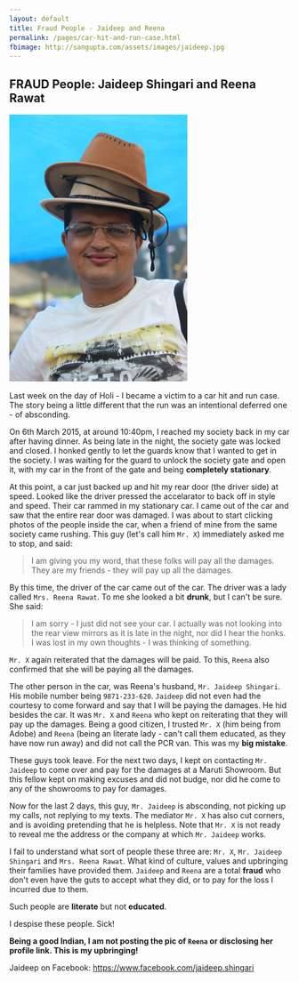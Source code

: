 ```yaml
---
layout: default
title: Fraud People - Jaideep and Reena
permalink: /pages/car-hit-and-run-case.html
fbimage: http://sangupta.com/assets/images/jaideep.jpg
---
```


## FRAUD People: Jaideep Shingari and Reena Rawat

<img src="/assets/images/jaideep.jpg" width="320" height="480" class="img-thumbnail" />


Last week on the day of Holi - I became a victim to a car hit and run case. The story being a little
different that the run was an intentional deferred one - of absconding.

On 6th March 2015, at around 10:40pm, I reached my society back in my car after having dinner. As being
late in the night, the society gate was locked and closed. I honked gently to let the guards know that I
wanted to get in the society. I was waiting for the guard to unlock the society gate and open it, with my
car in the front of the gate and being **completely stationary**.

At this point, a car just backed up and hit my rear door (the driver side) at speed. Looked like the driver
pressed the accelarator to back off in style and speed. Their car rammed in my stationary car. I came out
of the car and saw that the entire rear door was damaged. I was about to start clicking photos of the people
inside the car, when a friend of mine from the same society came rushing. This guy (let's call him `Mr. X`) 
immediately asked me to stop, and said:

> I am giving you my word, that these folks will pay all the damages. They are my friends - they will
> pay up all the damages.

By this time, the driver of the car came out of the car. The driver was a lady called `Mrs. Reena Rawat`. To
me she looked a bit **drunk**, but I can't be sure. She said:

> I am sorry - I just did not see your car. I actually was not looking into the rear view mirrors as it is late
> in the night, nor did I hear the honks. I was lost in my own thoughts - I was thinking of something.

`Mr. X` again reiterated that the damages will be paid. To this, `Reena` also confirmed that she will be paying
all the damages.

The other person in the car, was Reena's husband, `Mr. Jaideep Shingari`. His mobile number being `9871-233-620`.
`Jaideep` did not even had the courtesy to come forward and say that I will be paying the damages. He hid besides
the car. It was `Mr. X` and `Reena` who kept on reiterating that they will pay up the damages. Being a good citizen,
I trusted `Mr. X` (him being from Adobe) and `Reena` (being an literate lady - can't call them educated, as
they have now run away) and did not call the PCR van. This was my **big mistake**.

These guys took leave. For the next two days, I kept on contacting `Mr. Jaideep` to come over and pay for the
damages at a Maruti Showroom. But this fellow kept on making excuses and did not budge, nor did he come to
any of the showrooms to pay for damages.

Now for the last 2 days, this guy, `Mr. Jaideep` is absconding, not picking up my calls, not replying to my texts. 
The mediator `Mr. X` has also cut corners, and is avoiding pretending that he is helpless. Note that `Mr. X` is not
ready to reveal me the address or the company at which `Mr. Jaideep` works.

I fail to understand what sort of people these three are: `Mr. X`, `Mr. Jaideep Shingari` and `Mrs. Reena Rawat`. What
kind of culture, values and upbringing their families have provided them. `Jaideep` and `Reena` are a total **fraud**
who don't even have the guts to accept what they did, or to pay for the loss I incurred due to them.

Such people are **literate** but not **educated**.

I despise these people. Sick!

**Being a good Indian, I am not posting the pic of `Reena` or disclosing her profile link. This is my upbringing!**

Jaideep on Facebook: https://www.facebook.com/jaideep.shingari
